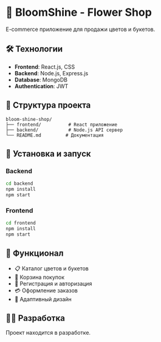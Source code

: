 # 🌸 BloomShine - Flower Shop

E-commerce приложение для продажи цветов и букетов.

## 🛠 Технологии

- **Frontend**: React.js, CSS
- **Backend**: Node.js, Express.js
- **Database**: MongoDB
- **Authentication**: JWT

## 📁 Структура проекта

```
bloom-shine-shop/
├── frontend/          # React приложение
├── backend/           # Node.js API сервер
└── README.md         # Документация
```

## 🚀 Установка и запуск

### Backend
```bash
cd backend
npm install
npm start
```

### Frontend
```bash
cd frontend
npm install
npm start
```

## 🌟 Функционал

- 📋 Каталог цветов и букетов
- 🛒 Корзина покупок
- 👤 Регистрация и авторизация
- 💳 Оформление заказов
- 📱 Адаптивный дизайн

## 👨‍💻 Разработка

Проект находится в разработке.